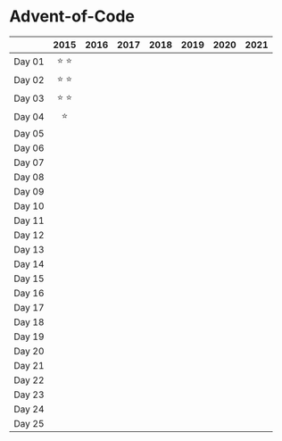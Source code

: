 # Advent-of-Code

|        |      2015     |      2016     |      2017     |      2018     |      2019     |      2020     |      2021     |
| :----- | :-----------: | :-----------: | :-----------: | :-----------: | :-----------: | :-----------: | :-----------: |
| Day 01 | :star: :star: |               |               |               |               |               |               |
| Day 02 | :star: :star: |               |               |               |               |               |               |
| Day 03 | :star: :star: |               |               |               |               |               |               |
| Day 04 | :star:        |               |               |               |               |               |               |
| Day 05 |               |               |               |               |               |               |               |
| Day 06 |               |               |               |               |               |               |               |
| Day 07 |               |               |               |               |               |               |               |
| Day 08 |               |               |               |               |               |               |               |
| Day 09 |               |               |               |               |               |               |               |
| Day 10 |               |               |               |               |               |               |               |
| Day 11 |               |               |               |               |               |               |               |
| Day 12 |               |               |               |               |               |               |               |
| Day 13 |               |               |               |               |               |               |               |
| Day 14 |               |               |               |               |               |               |               |
| Day 15 |               |               |               |               |               |               |               |
| Day 16 |               |               |               |               |               |               |               |
| Day 17 |               |               |               |               |               |               |               |
| Day 18 |               |               |               |               |               |               |               |
| Day 19 |               |               |               |               |               |               |               |
| Day 20 |               |               |               |               |               |               |               |
| Day 21 |               |               |               |               |               |               |               |
| Day 22 |               |               |               |               |               |               |               |
| Day 23 |               |               |               |               |               |               |               |
| Day 24 |               |               |               |               |               |               |               |
| Day 25 |               |               |               |               |               |               |               |
